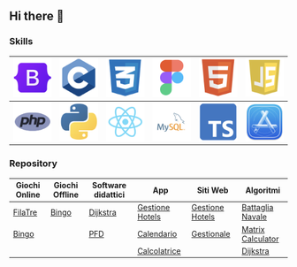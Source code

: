 ## Hi there 👋

### Skills

| <img src="https://github.com/vittorioPiotti/vittorioPiotti/blob/main/images/bootstrap.png" > | <img src="https://github.com/vittorioPiotti/vittorioPiotti/blob/main/images/c.png" > | <img src="https://github.com/vittorioPiotti/vittorioPiotti/blob/main/images/css.png" > | <img src="https://github.com/vittorioPiotti/vittorioPiotti/blob/main/images/figma.png" > | <img src="https://github.com/vittorioPiotti/vittorioPiotti/blob/main/images/html.png" > | <img src="https://github.com/vittorioPiotti/vittorioPiotti/blob/main/images/js.png" > |
|-------------|-------------|-------------|-------------|-------------|-------------|
| <img src="https://github.com/vittorioPiotti/vittorioPiotti/blob/main/images/php.png" > | <img src="https://github.com/vittorioPiotti/vittorioPiotti/blob/main/images/py.png" > | <img src="https://github.com/vittorioPiotti/vittorioPiotti/blob/main/images/react-native.png" > | <img src="https://github.com/vittorioPiotti/vittorioPiotti/blob/main/images/sql.png" > | <img src="https://github.com/vittorioPiotti/vittorioPiotti/blob/main/images/ts.png" > | <img src="https://github.com/vittorioPiotti/vittorioPiotti/blob/main/images/xcode.png" > |


### Repository

| Giochi Online                                                                                      | Giochi Offline                                                                            | Software didattici                                                                       | App                                                                                              | Siti Web                                                                                          | Algoritmi                                                                                     |
|----------------------------------------------------------------------------------------------------|------------------------------------------------------------------------------------------|------------------------------------------------------------------------------------------|--------------------------------------------------------------------------------------------------|---------------------------------------------------------------------------------------------------|--------------------------------------------------------------------------------------------------|
| [FilaTre](https://github.com/vittorioPiotti/FilaTre-Online)                                 | [Bingo](https://github.com/vittorioPiotti/Bingo-Bootstrap)                        | [Dijkstra](https://github.com/vittorioPiotti/Dijkstra-Bootstrap)                  | [Gestione Hotels](https://github.com/vittorioPiotti/Gestione-Hotel-App)                      | [Gestione Hotels](https://github.com/vittorioPiotti/Gestione-Hotel-PHP)                      | [Battaglia Navale](https://github.com/vittorioPiotti/Battaglia-Navale-C)                       |
| [Bingo](https://github.com/vittorioPiotti/Bingo-Online-Bootstrap/tree/main)                |                                                                                          | [PFD](https://github.com/vittorioPiotti/Primary-Flight-Display)       | [Calendario](https://github.com/vittorioPiotti?tab=repositories)                                 | [Gestionale](https://github.com/vittorioPiotti/Gestionale)                                        | [Matrix Calculator](https://github.com/vittorioPiotti/Matrix-Calculator-C)                |
|                                                                                                    |                                                                                          |                                                                                          | [Calcolatrice](https://github.com/vittorioPiotti/Calcolatrice-React-Native)                      |                                                                                                   | [Dijkstra](https://github.com/vittorioPiotti?tab=repositories)                  |


